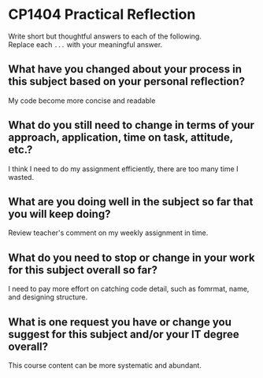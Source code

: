 # CP1404 Practical Reflection

Write short but thoughtful answers to each of the following.  
Replace each `...` with your meaningful answer.

## What have you changed about your process in this subject based on your personal reflection?

My code become more concise and readable

## What do you still need to change in terms of your approach, application, time on task, attitude, etc.?

I think I need to do my assignment efficiently, there are too many time I wasted.

## What are you doing well in the subject so far that you will keep doing?

Review teacher's comment on my weekly assignment in time.

## What do you need to stop or change in your work for this subject overall so far?

I need to pay more effort on catching code detail, such as fomrmat, name, and designing structure.

## What is one request you have or change you suggest for this subject and/or your IT degree overall?

This course content can be more systematic and abundant.

